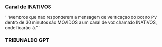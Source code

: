 


### Canal de INATIVOS
'''Membros que não responderem a mensagem de verificação do bot no PV dentro de 30 minutos são MOVIDOS a um canal de voz chamado INATIVOS, onde ficarão lá.'''

### TRIBUNALDO GPT
